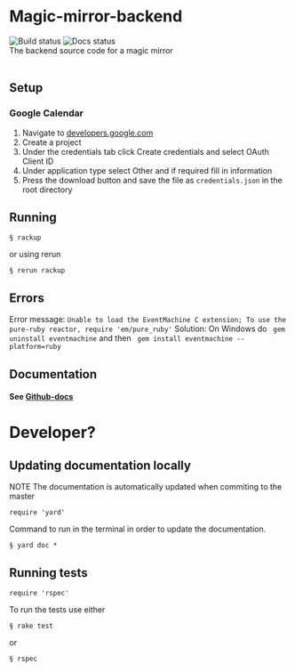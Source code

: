 # Magic-mirror-backend
<img src="https://github.com/itggot-adrian-almetunsmeds/magic-mirror-backend/workflows/Ruby/badge.svg" alt="Build status">
<img src="https://github.com/itggot-adrian-almetunsmeds/magic-mirror-backend/workflows/Docs/badge.svg" alt="Docs status">
<br>
The backend source code for a magic mirror
<br>
<br>

## Setup

### Google Calendar

1. Navigate to [developers.google.com](https://console.developers.google.com/)
2. Create a project
3. Under the credentials tab click Create credentials and select OAuth Client ID
4. Under application type select Other and if required fill in information
5. Press the download button and save the file as ``` credentials.json ``` in the root directory

## Running

```
§ rackup
```
or using rerun

```
§ rerun rackup
```
## Errors

Error message: ``` Unable to load the EventMachine C extension; To use the pure-ruby reactor, require 'em/pure_ruby' ```
Solution: On Windows do ``` gem uninstall eventmachine``` and then ``` gem install eventmachine --platform=ruby```

## Documentation

#### See [Github-docs](https://itggot-adrian-almetunsmeds.github.io/magic-mirror-backend/index.html)
# Developer?
## Updating documentation locally

NOTE The documentation is automatically updated when commiting to the master
```
require 'yard'
```
Command to run in the terminal in order to update the documentation.
```
§ yard doc *
```

## Running tests
```
require 'rspec'
```
To run the tests use either
```
§ rake test
```
or
```
§ rspec
```
